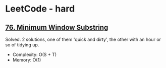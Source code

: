 # LeetCode - hard

## [76. Minimum Window Substring](https://leetcode.com/problems/minimum-window-substring)

Solved.
2 solutions, one of them 'quick and dirty',
the other with an hour or so of tidying up.

* Complexity: O(S + T)
* Memory: O(1)
